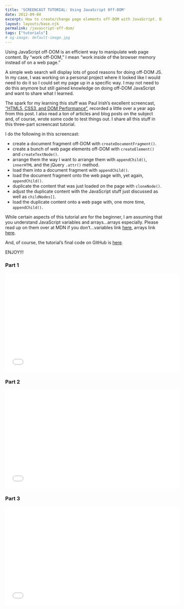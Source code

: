 ```yaml
---
title: 'SCREENCAST TUTORIAL: Using JavaScript Off-DOM'
date: 2012-09-04
excerpt: How to create/change page elements off-DOM with JavaScript. Discusses createDocumentFragment, cloneNode, appendChild, jQuery .attr() & more.
layout: layouts/base.njk
permalink: /javascript-off-dom/
tags: ["tutorials"]
# og-image: default-image.jpg
---
```


Using JavaScript off-DOM is an efficient way to manipulate web page content. By “work off-DOM,” I mean “work inside of the browser memory instead of on a web page.”

A simple web search will display lots of good reasons for doing off-DOM JS. In my case, I was working on a personal project where it looked like I would need to do it so I could set my page up in a specific way. I may not need to do this anymore but still gained knowledge on doing off-DOM JavaScript and want to share what I learned.

The spark for my learning this stuff was Paul Irish’s excellent screencast, [“HTML5, CSS3, and DOM Performance”][1], recorded a little over a year ago from this post. I also read a ton of articles and blog posts on the subject and, of course, wrote some code to test things out. I share all this stuff in this three-part screencast tutorial.

 [1]: http://www.youtube.com/watch?v=q_O9_C2ZjoA

I do the following in this screencast:

*   create a document fragment off-DOM with `createDocumentFragment()`.
*   create a bunch of web page elements off-DOM with `createElement()` and `createTextNode()`.
*   arrange them the way I want to arrange them with `appendChild()`, `innerHTML` and the jQuery `.attr()` method.
*   load them into a document fragment with `appendChild()`.
*   load the document fragment onto the web page with, yet again, `appendChild()`.
*   duplicate the content that was just loaded on the page with `cloneNode()`.
*   adjust the duplicate content with the JavaScript stuff just discussed as well as `childNodes[]`.
*   load the duplicate content onto a web page with, one more time, `appendChild()`.

While certain aspects of this tutorial are for the beginner, I am assuming that you understand JavaScript variables and arrays…arrays especially. Please read up on them over at MDN if you don’t…variables link [here][2], arrays link [here][3].

 [2]: https://developer.mozilla.org/en-US/docs/JavaScript/Reference/Statements/var
 [3]: https://developer.mozilla.org/en-US/docs/JavaScript/Reference/Global_Objects/Array

And, of course, the tutorial’s final code on GitHub is [here][5].

 [5]: https://github.com/kaidez/work-off-dom-tutorial

ENJOY!!!

### Part 1
<iframe width="560" height="315" src="//www.youtube.com/embed/WhQbz1Zn72Y" frameborder="0" allowfullscreen></iframe>

### Part 2
<iframe width="560" height="315" src="//www.youtube.com/embed/dGC-YAxD4pw" frameborder="0" allowfullscreen></iframe>

### Part 3
<iframe width="560" height="315" src="//www.youtube.com/embed/MUvnKrXHwwk" frameborder="0" allowfullscreen></iframe>